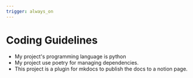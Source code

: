 ```yaml
---
trigger: always_on
---
```


# Coding Guidelines 
- My project's programming language is python
- My project use poetry for managing dependencies.
- This project is a plugin for mkdocs to publish the docs to a notion page.